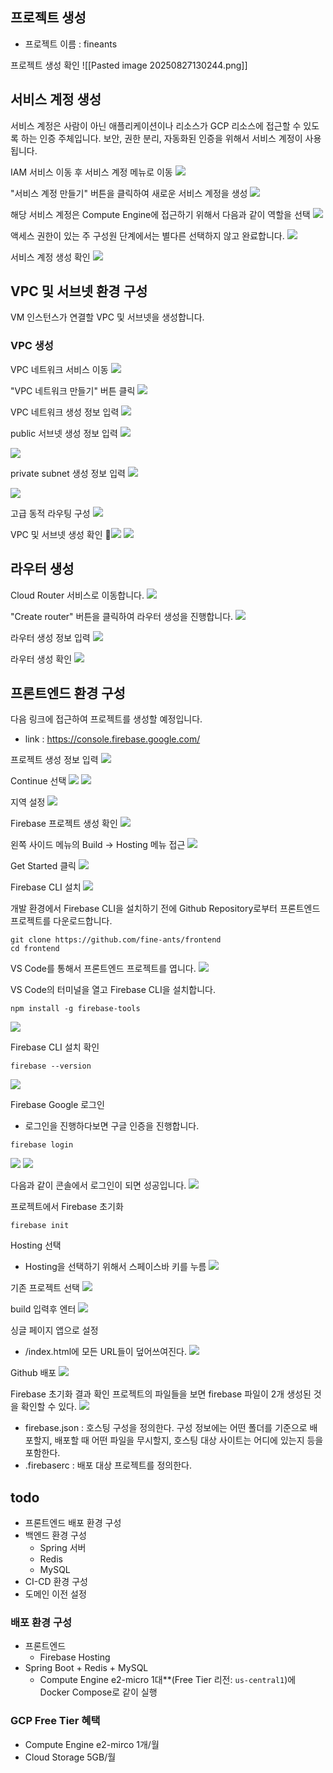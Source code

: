
## 프로젝트 생성
- 프로젝트 이름 : fineants

프로젝트 생성 확인
![[Pasted image 20250827130244.png]]

## 서비스 계정 생성
서비스 계정은 사람이 아닌 애플리케이션이나 리소스가 GCP 리소스에 접근할 수 있도록 하는 인증 주체입니다. 보안, 권한 분리, 자동화된 인증을 위해서 서비스 계정이 사용됩니다.

IAM 서비스 이동 후 서비스 계정 메뉴로 이동
![](BE/메뉴얼/refImg/Pasted%20image%2020250827135721.png)

"서비스 계정 만들기" 버튼을 클릭하여 새로운 서비스 계정을 생성
![](BE/메뉴얼/refImg/Pasted%20image%2020250827135819.png)


해당 서비스 계정은 Compute Engine에 접근하기 위해서 다음과 같이 역할을 선택
![](BE/메뉴얼/refImg/Pasted%20image%2020250827135934.png)

액세스 권한이 있는 주 구성원 단계에서는 별다른 선택하지 않고 완료합니다.
![](BE/메뉴얼/refImg/Pasted%20image%2020250827140006.png)

서비스 계정 생성 확인
![](BE/메뉴얼/refImg/Pasted%20image%2020250827140023.png)

## VPC 및 서브넷 환경 구성
VM 인스턴스가 연결할 VPC 및 서브넷을 생성합니다.

### VPC 생성
VPC 네트워크 서비스 이동
![](BE/메뉴얼/refImg/Pasted%20image%2020250827141923.png)

"VPC 네트워크 만들기" 버튼 클릭
![](BE/메뉴얼/refImg/Pasted%20image%2020250827142338.png)

VPC 네트워크 생성 정보 입력
![](BE/메뉴얼/refImg/Pasted%20image%2020250827142810.png)

public 서브넷 생성 정보 입력
![](BE/메뉴얼/refImg/Pasted%20image%2020250827143258.png)

![](BE/메뉴얼/refImg/Pasted%20image%2020250827143016.png)

private subnet 생성 정보 입력
![](BE/메뉴얼/refImg/Pasted%20image%2020250827143433.png)

![](BE/메뉴얼/refImg/Pasted%20image%2020250827143504.png)


고급 동적 라우팅 구성
![](BE/메뉴얼/refImg/Pasted%20image%2020250827143851.png)

VPC 및 서브넷 생성 확인
![](BE/메뉴얼/refImg/Pasted%20image%2020250827144120.png)
![](BE/메뉴얼/refImg/Pasted%20image%2020250827144136.png)

## 라우터 생성

Cloud Router 서비스로 이동합니다.
![](BE/메뉴얼/refImg/Pasted%20image%2020250827145328.png)

"Create router" 버튼을 클릭하여 라우터 생성을 진행합니다.
![](BE/메뉴얼/refImg/Pasted%20image%2020250827145810.png)

라우터 생성 정보 입력
![](BE/메뉴얼/refImg/Pasted%20image%2020250827151536.png)

라우터 생성 확인
![](BE/메뉴얼/refImg/Pasted%20image%2020250827151841.png)

## 프론트엔드 환경 구성
다음 링크에 접근하여 프로젝트를 생성할 예정입니다.
- link : https://console.firebase.google.com/

프로젝트 생성 정보 입력
![](BE/메뉴얼/refImg/Pasted%20image%2020250827153735.png)

Continue 선택
![](BE/메뉴얼/refImg/Pasted%20image%2020250827153800.png)
![](BE/메뉴얼/refImg/Pasted%20image%2020250827155308.png)

지역 설정
![](BE/메뉴얼/refImg/Pasted%20image%2020250827155459.png)

Firebase 프로젝트 생성 확인
![](BE/메뉴얼/refImg/Pasted%20image%2020250827155617.png)

왼쪽 사이드 메뉴의 Build -> Hosting 메뉴 접근
![](BE/메뉴얼/refImg/Pasted%20image%2020250827162155.png)

Get Started 클릭
![](BE/메뉴얼/refImg/Pasted%20image%2020250827162240.png)

Firebase CLI 설치
![](BE/메뉴얼/refImg/Pasted%20image%2020250827162915.png)

개발 환경에서 Firebase CLI을 설치하기 전에 Github Repository로부터 프론트엔드 프로젝트를 다운로드합니다.
```shell
git clone https://github.com/fine-ants/frontend
cd frontend
```

VS Code를 통해서 프론트엔드 프로젝트를 엽니다.
![](BE/메뉴얼/refImg/Pasted%20image%2020250827163605.png)

VS Code의 터미널을 열고 Firebase CLI을 설치합니다.
```shell
npm install -g firebase-tools
```
![](BE/메뉴얼/refImg/Pasted%20image%2020250827164237.png)

Firebase CLI 설치 확인
```
firebase --version
```
![](BE/메뉴얼/refImg/Pasted%20image%2020250827164525.png)

Firebase Google 로그인
- 로그인을 진행하다보면 구글 인증을 진행합니다.
```shell
firebase login
```
![](BE/메뉴얼/refImg/Pasted%20image%2020250827164839.png)
![](BE/메뉴얼/refImg/Pasted%20image%2020250827164902.png)

다음과 같이 콘솔에서 로그인이 되면 성공입니다.
![](BE/메뉴얼/refImg/Pasted%20image%2020250827164912.png)

프로젝트에서 Firebase 초기화
```shell
firebase init
```

Hosting 선택
- Hosting을 선택하기 위해서 스페이스바 키를 누름
![](BE/메뉴얼/refImg/Pasted%20image%2020250827165118.png)

기존 프로젝트 선택
![](BE/메뉴얼/refImg/Pasted%20image%2020250827165218.png)

build 입력후 엔터
![](BE/메뉴얼/refImg/Pasted%20image%2020250827165319.png)

싱글 페이지 앱으로 설정
- /index.html에 모든 URL들이 덮어쓰여진다.
![](BE/메뉴얼/refImg/Pasted%20image%2020250827165359.png)

Github 배포
![](BE/메뉴얼/refImg/Pasted%20image%2020250827165648.png)


Firebase 초기화 결과 확인
프로젝트의 파일들을 보면 firebase 파일이 2개 생성된 것을 확인할 수 있다.
![](BE/메뉴얼/refImg/Pasted%20image%2020250827165810.png)
- firebase.json : 호스팅 구성을 정의한다. 구성 정보에는 어떤 폴더를 기준으로 배포할지, 배포할 때 어떤 파일을 무시할지, 호스팅 대상 사이트는 어디에 있는지 등을 포함한다.
- .firebaserc : 배포 대상 프로젝트를 정의한다.




## todo
- 프론트엔드 배포 환경 구성
- 백엔드 환경 구성
	- Spring 서버
	- Redis
	- MySQL
- CI-CD 환경 구성
- 도메인 이전 설정

### 배포 환경 구성
- 프론트엔드
	- Firebase Hosting
- Spring Boot + Redis + MySQL
	- Compute Engine e2-micro 1대**(Free Tier 리전: `us-central1`)에 Docker Compose로 같이 실행


### GCP Free Tier 혜택
- Compute Engine e2-mirco 1개/월
- Cloud Storage 5GB/월